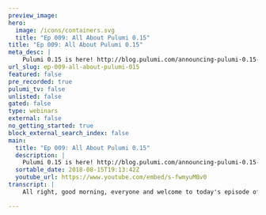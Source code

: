 ```yaml
---
preview_image:
hero:
  image: /icons/containers.svg
  title: "Ep 009: All About Pulumi 0.15"
title: "Ep 009: All About Pulumi 0.15"
meta_desc: |
    Pulumi 0.15 is here! http://blog.pulumi.com/announcing-pulumi-0.15-kubernetes-cicd-openstack-and-more 
url_slug: ep-009-all-about-pulumi-015
featured: false
pre_recorded: true
pulumi_tv: false
unlisted: false
gated: false
type: webinars
external: false
no_getting_started: true
block_external_search_index: false
main:
  title: "Ep 009: All About Pulumi 0.15"
  description: |
    Pulumi 0.15 is here! http://blog.pulumi.com/announcing-pulumi-0.15-kubernetes-cicd-openstack-and-more  ✅ Support for @kubernetesio  ✅ Parallelism ✅ First Class Providers ✅ Native TypeScript Support ✅ Support for @OpenStack ✅ More support for @GCPcloud and @Azure @AzureFunctions  ✅ CI/CD Integration with our new GitHub app
  sortable_date: 2018-08-15T19:13:42Z
  youtube_url: https://www.youtube.com/embed/s-fwmyuMBv0
transcript: |
    All right, good morning, everyone and welcome to today's episode of Pulumi TV. Uh My name is Luke Hoban, uh CTO at Pulumi. Uh Today, I'm gonna be talking about uh Pulumi 0.15. Uh So we just today uh released uh the, the most recent update to the Pulumi uh tools. Um And that's version 0.15. Um So it's hard to believe it's just been about a month and a half since we uh publicly launched Pulumi. Um We've gotten great uh feedback. A lot of uh folks jumping on and using uh Pulumi over the last month and a half. Uh And really, this is the first kind of big release we've done uh since the, the initial public launch. Uh and it has a lot of uh features which are both things we've been working on beforehand uh with folks in the Pulumi Beta, uh but also tons and tons of things that uh we've worked with folks uh in the, the Pulumi community uh to build out over the, over the last month or so. Um Including many great contributions from uh from folks who have been contributing to the open source project And so today I'm gonna use uh the next 30 minutes or so to talk about kind of some of the things that are new uh in Pulumi 0.15. Uh So for folks who haven't joined us before, um Pulumi is a new approach to a cloud native development platform. Um So a new way to uh take uh cloud native applications applications that are built to, to sit on top of uh the the major cloud providers um and take advantage of uh of the resources and capabilities of those providers and make it really easy to deploy and manage and code up applications on top of these. Uh And so I'll show you some examples today um of kind of some of the new things we've added. But for folks who, who haven't worked uh looked at Pulumi before I also encourage you to go check out some of the previous videos or check out Pulumi dot com uh to get more details on uh on Pulumi. So uh Pulumi uh O doc 15 has uh has new features across the sort of whole breadth of the uh Pulumi user experience. Um So everything from uh the core kind of authoring code experience, uh Pulumi is now faster uh is a bit, you know, simpler in some key ways uh and has richer support for some of the existing platforms uh that Pulumi targets like Aws and Azure and GCP. Uh But we also now support some new platforms uh like Kubernetes. Uh we've significantly enhanced the, the support that Pulumi has for Fortis. Um We've also added in open stack support uh as well. So you can target not just the major uh public cloud providers, uh but also some on premise uh solutions and knees which uh can sit on top of both. Uh We've also sort of extended uh Pulumi support for integration into this sort of application life cycle into the C I CD uh flow uh to also include a github application. Uh Many of our users of, of Pulumi have been uh have the source code on github. Um And so the github application for Pulumi uh makes it easy for those users to actually uh integrate uh Pulumi into their C I flow and get the feedback about what the previews and updates uh that they're doing uh are going to do to their infrastructure. So I'll dive into all of these areas a bit more uh in detail um over the next 30 minutes. Um And uh we're gonna have follow up posts as well over the next uh next, probably a week or so to go deeper into several of these topics. There's a lot of interesting uh content in each of these areas. Um And so we'll, we'll, we'll have some more content to talk about uh there very soon. So the first and probably the biggest uh um new capability is really the Cober Netti support. Um And we actually had at launch, we did have some initial Cotti support. So you could use Pulumi with Kubernetes. But we've really enhanced that in, in almost every way. Um as part of this 0.15 release. Uh And that sort of starts with the raw ability to use Pulumi with Cober Netti, uh we built our own uh provider for uh for talking to a Kubernetes cluster. Um That's this at Pulumi KTIS package. And uh in that package, one of the really important things about it is it gives you access to 100% of the capabilities of the underlying Cober API. Um So you can use every feature of the uh Cober API on the cluster that you're targeting and we'll expose all of those into the Pulumi uh programming model so that you can work with them and deploy applications against them. We've also added um uh really rich status updates and so the ability to actually see the progress that's happening when you're deploying some of these more complex objects, like when you're deploying a deployment or a service which themselves have lots of internal pieces that they're managing. Uh it turns out there's many things that can go wrong in that process um and understanding and having visibility into uh what's what's happening as those progress is really important to be able to reliably and repeatably deploy uh your applications. And so with the Pulumi provider for Kubernetes you can now get insight into uh those things as you deploy the application. Another key thing we've done working with uh a bunch of uh customers and users over the last month or so. Uh We've heard that, you know, many, almost everyone using coupons today is relying on uh home charts, both ones they develop themselves and uh as a repository for existing applications and existing components from third parties that they want to bring into their cos cluster. And so we've added uh first class support for Helm charts as well so that uh you can describe not just uh co uh objects directly in Pulumi, you can also point at a helm chart and say I want to import all of the content from that HELMM chart and deploy that using Pulumi. Um And so this means there's a much easier way uh to work with existing assets and bring them in and manage them and deploy them uh using all the features that Pulumi brings uh the, the last thing and the thing that I think is sort of uh really um sort of interesting to think about from a Pulumi perspective is that Pulumi, because Pulumi lets you manage uh existing uh cloud resources in Aws or Azure or GCP. Uh you can manage both the uh the cluster, for example, you know, EKS or A KS or GKE uh in the cloud provider using Pulumi. And you can also manage the Kubernetes resources that are deployed into that. And this has been a pattern that as we've talked to folks, we've seen many people uh trying to manage sort of a combination of a kubernetes cluster and some core Kubernetes objects that need to live inside that cluster before it's really a fully configured and usable environment for them. And so this combination of being able to deploy both of those and manage them and version them in a single Pulumi program is something that we think is a really nice uh and fairly unique capability. Um Pulumi can Britain, this experience of course extends not just to managing the cluster but also potentially other cloud resources. So for example, managing some S3 buckets or a man hosted database inside a cloud provider and being able to access them and use them uh from within your Cober cluster. But being able to version uh both the resources and the cloud resources in the same file. I'll go and show an example of this in a little bit more detail in just a second, but I want to talk about a couple of other features that we've added that I'll highlight as part of that example um before I dive into that. So the first uh and these, these are things that uh are very useful generally, but also are are particularly valuable in the forti scenarios as well. So the first is parallelism. So when we launched uh Pulumi, uh we did not yet have paraly in our deployments. And so that meant that we would infer the, the, the, the graph of dependencies uh from the application and then deploy those in the order that was required to successfully uh match the dependencies that existed in a user program. Uh However, when we did that, we did it sequentially. So we didn't take advantage of the places where there were maybe many resources which were mutually independent uh but could be deployed concurrently. Um This made deployments uh slightly slower than they had to be in some cases. Um And so with uh Pulumi 0.15 we've added in support for para and that means that in general, every deployment you do with Pulumi is gonna run uh faster uh for some deployments that's a lot faster. Uh We default to up to 10, uh 10 wide paraly. And so you could see your deployments go as fast as 10 times as quickly as they did previously. Um But in general, even for small and targeted updates, um you'll see some amount of benefit here because some uh the, the those very frequently some amount of uh independent work being done. And so we'll typically see, you know, 50% to, to 2 X improvements uh on, on almost every uh deployment that you do. So this makes it just much faster. The inner loop for developing with Pulumi can be even faster than it was previously. Um And generally is a benefit for every user um of Pulumi. Um It's particularly important for KTIS where many of the dependencies uh are not explicit uh between kubernetes resources and is designed to be able to just throw a bunch of different resources at the um at the API server and it'll figure out how to make them uh uh you know, uh stand up uh as, as fast as they can. And so because of that, paraly is particularly important because the, the actual dependency management is all being done inside KTIS instead of inside uh Pulumi. So that's a great feature. I'm super happy that, that, that's available now for uh for all Pulumi users. Uh Another really important piece that we added um is uh something we call first class providers. Um And so in Pulumi, we have this notion of providers which is like the AWS provider or the coupon provider or the open stack provider. And these are um components that are able to uh talk to a particular cloud platform or talk to a particular um hosted environment and deploy resources managed by Pulumi into uh that environment. And uh prior to uh 0.15 you could use one, it was sort of always one ambient provider for every one of these different platforms. So if you imported the Pulumi Aws provider, you could talk to and deploy resources to Aws and you could configure that provider using whatever configuration you wanted the account credentials the region, other details like that, that you wanted to, to send. Um but there's many scenarios where you want to sort of have multiple providers. Um So for example, if you want to do multiple regions and manage resources in multiple regions from the same Pulumi program, you need multiple instances of the AWS provider each targeting one of these different regions. Um And so with first class providers, we can instantiate new copies of the provider with different configuration that's provided within the Pulumi program instead of externally via Pulumi configuration. And this uh opens up a whole bunch of new scenarios where you can mix and match um deploying into multiple regions or even deploying some uh infrastructure uh you know, in one cloud provider and then using outputs from that infrastructure to initialize a provider for some other uh uh capability. So for example, uh when we deploy a GKE cluster uh in in Google cloud, we might want to then go and deploy uh cumin objects into that cluster. And to do that, we need to initialize the CNES provider with outputs from that GKE cluster that describe the credentials for how to access it. And so these are the kinds of things now that we can do in a single program using Pulumi because of uh first class providers. Another one that's uh you know, we've seen is a lot of the users of Pulumi. Pulumi currently supports javascript and typescript and Python and go, um we've definitely seen a lot of users um choosing to use typescript. Uh so far in part because that's, you know, where a lot of our libraries have been designed. Uh But also because typescript gives users a lot of the nice error checking and tools benefits uh that uh are really nice to have in deploying and managing uh infrastructure. And so with this release, we've actually gone and taken our typescript support one step further and baked it natively into kind of the Pulumi deployment uh engine. And so previously, you know, you could use typescript and you could compile it and compile it down to javascript and, and run that in Pulumi. Um But now you can actually take dot TS files and use them directly inside your Pulumi programs. And this just makes it much simpler to get sort of the benefits of typescript without having to um burden your workflow at all around the compilation process and that sort of thing. Um And so we expect this is going to again make that inner loop just much simpler and make it much more attractive uh for those who want to use a typescript with uh Pulumi. So that's the first sort of batch of features that we've added. Um Let me show you a demo to kind of highlight all of these kind of working together. Uh So I'll jump over here into visual studio code and we'll look at um uh a simple Pulumi application here. And so this is kind of highlighting that scenario that I touched on a couple of times there where I want to both stand up a uh uh a coupon cluster in a cloud provider. In this case, I'll work with Azure and with the Azure Cup service. And then I want to go and deploy some uh resources into uh that cluster. And so let me walk through and kind of show you some of what I'm doing in this particular program. So first off, I'm importing from a few different places. I'm importing the Pulumi Azure package, uh the core Pulumi package, which just has some helpers that we can use with Pulumi generally and the Pulumi Kuti package, I'm then going ahead and um to accepting some configuration. So to run this example, I need an SSH key um that I want to use to be able to SSH into the V MS that are backing the cooperate cluster. And then I need the client id and a client secret to provide to the Azure community service so that it can go and manage resources in Azure on my behalf via the API. So things like allocating load balances or allocating storage inside inside Azure for me. And so I'll, I'll declare that stuff as Pulumi configuration, which means I can come in down here and say, you know, Pulumi config uh and I can set these um using Pulumi configuration and we can see for example that this, you know, client secret, I marked as a uh as a Pulumi secret. And so I don't echo it here. Um uh But the other ones are not secret. So I have them just available here so that I can see and make sure I'm working with the right values. Um But this is easy to now do uh through the configuration system. Uh in Pulumi, I then create a resource group uh in the West US region of um of Azure. Uh Then this is the resource group where all the resources are going to be allocated for this program. And then I go ahead and just create a Coase cluster and I'll just show this all on one screen. It's a little bit of configuration here that I need to create this but really actually surprising little. The Kina cluster API for A KS is very nicely designed and exposes a lot of nice options, but with good defaults for many of them. And in this case, I'm just going to create a fairly small Azure coup cluster. I'm going to provide that SS key and those client id and client secret. So I've run this program with, with just those components deployed. Um And what I can do is I can say fluy stack, I can come over here and do a couple of things. So one I can come and look at this uh deploy cluster inside the Pulumi service and so I can get all of the details of this deck. So those same configuration that we saw earlier, but also some of the outputs of this. So we see that I have a resource group and a cluster that I created. Uh We see also that I have a browse command. And so in this code, if I come over here, you know, I have a few exports. So I exported that resource group in that cluster. I also just exported a helpful browse command. And this uses the Azure cli use and exposes those um the outputs of this if I come over here and just run that. Um So sorry, I need to grab the actual one from here. OK. Um So that will actually run uh oh Did I already have this running somewhere? OK. I already had this running. Let me try that again. This will actually use the Azure um uh cli to launch a uh a proxy that lets me see what's running inside uh this cluster in the Cober dashboard hosted inside that cluster. And so we see it actually creates a proxy tunnel uh to that using the standard um uh Cobe control proxy uh mechanism. So now I can see what's actually running inside my uh environment here. And if I come over here, we can see just sort of the some of the standard things. So um you know, I've got the, the two nodes that I asked for that are running inside Azure. Uh I've got uh I come down here, I've got the, the core service, the API server running inside my cluster. But I don't have anything else. I don't have any deployments or any other custom services inside uh this cluster so far. Um So let's see what it's like to actually deploy something into this. And so in this example, I can take that uh K provider that we talked about this first class provider and I can create a new instance of it. So I can say new K dot provider. And this allows me to create a new instance of the K provider that's initialized with configuration that I get from somewhere else. And in this case, I'm going to get the cube config from the outputs of that cluster. And if I go to definition on this, we see that this is the raw knas config uh to be used with coup control or other tools. So this makes it really easy. I can take what I got as the output from this uh knas cluster resource and pass it directly into a core provider so that now I can deploy any resource I want uh within that um uh with, with the provider. This is exactly I could do this in exactly the same way with GKE or EKS or any of the other managed uh core services um using the equivalent packages for uh the Google cloud uh and for AWS. But for this example, I then want to go and use that um that new provider, this A ZKS to deploy a home chart. And so this example, I'm going to take the stable Kibana chart. I'm gonna take 0.8 0.0 version of that and I'm going to pass in some configuration for it. And so helm charts all have the ability to pass values in that override defaults. And so this guy's going to override the service type, which is by default plus story IP to be load balancer so that I can take advantage of getting a public publicly exposed load balancer for this Cabana instance. And I'm going to ask to provision that inside this provider that's going to be running inside my Azure service. And so let me uh save that. Now, one thing you'll notice I'm working in typescript here, um which is what gives me some of this nice intelligent and gives me this kind of error, you know, some of this error checking, um like uh like I misspell the name chart. Uh And so I'm working in typescript. And so, you know, previously, I would have had to make sure I was compiling or running some watch job or something. Um But now we've actually changed uh to use that first class support for um for typescript. And so here we see that my main just points at index dot ts instead of compiling and pointing at some index dot Js that's compiled. Um And we so we can just point directly at the next dot TS file. And if I come over here and run Pulumi update, after commenting, uh after uncommon that stuff, we will see that this will preview what changes are gonna be made. Uh And so, in this case, uh because I added this uh HELMM chart, we'll see that the preview says I'm gonna create three things. I'm gonna create this Helmm chart and that Helm chart is made up of uh a Cubana service and a Kibana deployment. And so those are the two pieces that, that Helm chart defines. And now we're gonna actually deploy those from that Hemm chart using uh Pulumi and we'll get a sense of kind of what happens while we do that deployment. So I'll go ahead and run this. Uh We'll see a couple of things here. One all of these are proceeding in parallel. Uh And so this is what we talked about earlier because we have parallelism. Now, we can uh run both that service and deployment in parallel. If we were creating many, many more resources in Cober days, we would uh try to uh deploy them all in parallel assuming there was no explicit dependencies between them. And in this case, deployment completed fairly quickly, it just had to pull down that darker image and, and, and deploy it into the cluster. The service takes a little bit longer because that needs to both allocate an endpoint inside the cluster. But then also needs to inside Azure allocate a load balancer to make it publicly accessible. And that process of provisioning the Azure load balancer can take some amount of time. So while this is going, let's pop back over to the dashboard here and we'll actually see that we can get insights into these things running so that Kibana deployment, we can see now here inside of the um uh inside of the Cuban dashboard. And if I come over here and look at the services, uh we see that uh the Kibana service uh is still in progress. Uh And I can see the status events of what's going on. But since we don't want to tell everyone to always be jumping over into the coop dashboard or running coup control or running queries to try and figure out what's going on during the deployment. You know, we're also providing more context on what's going on. So while this is creating, we're giving progress as we make uh as the service progresses towards being fully initialized. And so in this case, the Cabana service was uh successfully created the end points. And so if we come over here, we see these internal end points were allocated. Um But now we're waiting on allocating uh the load balancer and so that'll take a little bit of time uh to complete. Mhm The one other thing I'll show uh is when we're inside the uh dashboard over here. Uh ok. Um When we inside the dashboard over inside Pulumi and Pulumi gives it tracks the status of all of the different updates that have happened. And so here we can see all of the updates I've done to this stack. Um As I've changed it around and this is the, the deployment that's currently in progress. I mean, you see all the details of what's going on as this thing is being created. So we can keep track of also the status of the deployment from within uh the Pulumi console here. We can also see all of the resources that are being managed by this stack. And we can even see a nice graph here where we can see that we have this Pulumi example, a KS stack, it has a resource group and a Cobert cluster that are in Azure. So there are this orange color and then it has the Cober resources for the Kibana chart and the deployment that are in green and soon we'll have a service as well. So we can get a sense of all the different resources being managed by this stack all from within this console. OK. So this should take only a couple of minutes. Uh Azure sometimes takes more or less time uh to deploy the load balancer. Uh But we'll give it a couple of seconds just to finish. OK. There we go. Just finished. Um So, uh now we should be running that Kibana cluster inside um inside. So we refresh this, we should have an externally visible end point and sometimes on the first hit, this takes a second to load up. Uh So I'll give it time to load. OK. But this should uh once this loads for the first time, we should see a Kibana dashboard running inside our cluster uh on, on top of uh Azure. There we go. So we're loading up a dashboard, uh sort of a cabana dashboard. Um So great. So we were able to deploy a helm chart onto uh an A KS uh cluster all within a single uh Pulumi program. So, OK. So that's a really nice quick tour of some of those capabilities. Um Let me jump back over in the blog post and highlight just a few of the remaining things that we did in this uh in this release are the most of which are supporting existing um use cases. Um And these, again, we'll have more details on some of these use cases uh in, in follow up blog posts and, and videos here. So uh one thing we heard a lot of feedback on, you know, a bunch of the examples that we have for, for Pulumi and a bunch of the use cases that are really exciting, I think uh for Pulumi are places where we stand up. Uh You know, where we use uh javascript functions as callbacks which get used at run. So in this case, we have a little example where we create a cloud dot API, which is going to be sort of an API gateway in AWS. And then we uh host a route on the route, uh which is just going to run this simple amount of simple command. It's gonna get Pulumi I uh and return the status tax for you. So this is, you know, this little program here actually stands up, you know, a bunch of resources in AWS to create a managed API gateway, some lambda, a bunch of other things to make sure that I have a hosted public endpoint for this particular API. One of the nice things is I can just write this code right in line. There's lots of places where I have just these very simple Lambda functions which I don't want to go and manage a whole separate project and, you know, figure out how to upload that into an S3 bucket and wire them together. Instead I can just write this code in line like this. And so I've seen a bunch of people take advantage of this um across a bunch of different platforms. However, people frequently wanted to write code like this, they wanted to import some library uh in their Pulumi program and then use it from within their uh their, their, their call back here. And previously, uh this uh was an error and we actually did not allow folks to do this. Uh because this meant that you were capturing this whole uh package and we would have to serialize that and, and make that available inside the runtime environment of the, the Lambda function with Pulumi 0.15 we've now enabled this and we actually make it work sort of in the, in the way that uh users just expect that this becomes a require at run time just like this does. And that library will get loaded at runtime and packaged up into the, into the deployment package dot Jason, everything will, will just work kind of as you expect. Um And so this makes it so the simple code you want to write to enable these kinds of scenarios just works and you can use these sort of cloud callbacks. Um in a really natural way. We've also extended that support for kind of using javascript functions as uh you know, as handlers for A S LAMBDA. And we've also enabled it um in a really nice way for both Azure functions and Google cloud functions. Um And so yeah, in these examples, you see we've done that for, you know, Azure and here we've actually hooked up some nice, you know, um uh blob events. Um So using Azure blob storage as an event source, um you can just say serve dot storage on blob event and then pass one hit end points that you have running in or uh in V MS. Um but it's a way to just inject these little event handlers into your infrastructure in really convenient ways. And so we now have an a sort of an Azure service package which gives you a bunch of these kind of abilities to, to use service events and event sources inside Azure in this really, really simple way. But with the full capabilities of the underlying Azure platform, similarly, we've gone and added a new GCP dot serve dot function, which again is our sort of wrapper around uh you know, creating the creating a bucket, a bucket object and our storage account of storage object and a Google cloud function um and wrapping that all up so that you can write just the simple callback and use it as a Google cloud function. And so, in particular, because Google cloud functions can support HT P by default, we can just create one of these functions and get the H two P as trigger RL and now use this directly as an API. And so just this really simple piece of code here gives me an API exposed directly to the internet uh that is uh managed in Google cloud functions and can scale up uh you know, effectively arbitrarily. So again, really simple ways to use these capabilities uh inside the applications. And this uh particular feature was one that uh one of our users and, and uh frequent contributors, Mikhail Koff contributed. Uh so I do want to call out um his, his great work on this and, and several other things over the last uh couple of months uh in um uh in the Pulumi community. So uh one other huge thing that we uh released as part of 0 15 is support for open stack. Um And so open stack is obviously an open kind of API for um talking to and managing cloud resources that's supported by a variety of different public and private cloud vendors and is usable in a bunch of different sort of private data center environments. And so we now support this and this opens up the ability to use Pulumi to a whole bunch of uh additional users who are working with open stack deployments. And so uh the Pulumi open stack uh package uh supports the breadth of the capabilities of the open stack API and we, for example, are using it in uh in our testing uh mostly with, with OVH uh which is one of the many providers who supports open stack. And so within OVH, for example, I can run something as simple as this to stand up a new uh a new VM uh in, in OVH. And this deploys in just a couple of minutes. I think in the last video we did, I actually showed um kind of working with this example and, and uh in the Pulumi side and in the sort of upstream uh open stack support this builds on top of and so really uh happy to have not uh not least. Um um and you can just integrate it by running, you know, Pulumi update and Pulumi preview commands as part of uh as part of your, the deployment step in your C I CD system. Uh One of the things we extended uh in this, in this release is we introduced a new github app and that github app will actually, if you install it into your github account, we will now be able to actually um have Pulumi push comments into your pr s uh about the status of those previews and updates. So if one of your pr s is a pull request to merge into your staging branch and you want to run a Pulumi preview of what that update is going to do to the staging branch. We will uh into the staging bridge. And so this gives you a really visceral visibility into the impact the proposed changes to your infrastructure are going to have before you merge those or without having to go in and um and dig through your C I CD logs or whatever. Um And this, we found super useful. We've been using this ourselves uh for a bunch of our uh work. Um several uh the customers we've been working with have been previewing this over the last few weeks. Really excited to get this out there and get uh more folks to, to install the app and, and start taking a look at that um to make it really easy and productive to use Pulumi uh inside their C I CD systems. So that's a quick tour of the release, tons of stuff here. Uh We're going to dive in more in a lot of these areas over the coming weeks. Um And we're just really still getting started. Um A lot of these uh our capabilities which, which enhance uh what's already there with Pulumi. We've got lots more to come uh over the next few weeks and months. So, really excited uh to be working with everyone in the Pulumi community uh to, to develop um all these features and everything else that we've got coming down the pike. I do want to call out um uh all the folks who have contributed to Pulumi uh in this release. Um I talked about Frasier and Mchale's great contributions. We also had uh some really important contributions in the AWS providers and in a bunch of other places from uh James Nugent, uh who's kind of interested in contributing interesting in uh working in or uh you can come and join us in our Slack channel. Um And so our Slack Channel, we've got a bunch of folks who are working with Pulumi uh um asking questions, answering questions and uh working on contributions. Uh So anyone who wants to jump in and, and help out um or, or just learn about how to get started. Uh Feel free to join us in Slack. Ok. So that's it for me uh for today. Um Definitely encourage you to try out the new 0 15 bits. Uh give us feedback uh and let us know what we should be working on next. Um Thanks again. Uh We'll see you next time. Bye.

---
```

